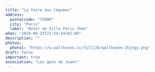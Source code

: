 ```yaml
---
title: "La foire aux légumes"
address:
  postalcode: "75000"
  city: "Paris"
  label: "Hotel de Ville Paris 7ème"
when: "2019-09-25T21:54:24+02:00"
description: ""
photos:
  photo1: "https://w.wallhaven.cc/full/2k/wallhaven-2kjegy.png"
draft: false
important: true
association: "Les gens de Juant"
---
```

